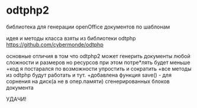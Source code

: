 odtphp2
=======

библиотека для генерации openOffice документов по шаблонам

идея и методы класса взяты из библиотеки odtphp https://github.com/cybermonde/odtphp

основные отличия в том что odtphp2 может генерить документы любой сложности и размеров
но ресурсов при этом потре*лять будет меньше
 +код я постарался по возможности упростить и сократить
 +все методы из odtphp будут работать и тут.
 +добавлена функция save() - для сорнения на диск(а не в опер.памяти) сгенерированных блоков документа



УДАЧИ!